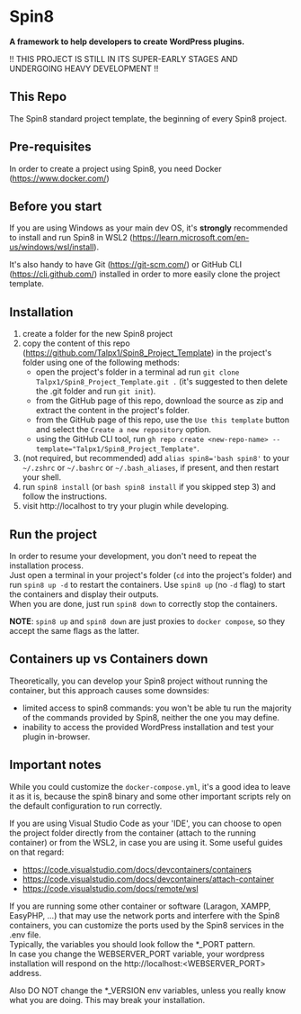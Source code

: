 # Spin8  

**A framework to help developers to create WordPress plugins.**  

!! THIS PROJECT IS STILL IN ITS SUPER-EARLY STAGES AND UNDERGOING HEAVY DEVELOPMENT !!

## This Repo  

The Spin8 standard project template, the beginning of every Spin8 project.  


## Pre-requisites  

In order to create a project using Spin8, you need Docker (https://www.docker.com/)  


## Before you start 

If you are using Windows as your main dev OS, it's **strongly** recommended to install and run Spin8 in WSL2 (https://learn.microsoft.com/en-us/windows/wsl/install).  

It's also handy to have Git (https://git-scm.com/) or GitHub CLI (https://cli.github.com/) installed in order to more easily clone the project template.  


## Installation  

1. create a folder for the new Spin8 project  
2. copy the content of this repo (https://github.com/Talpx1/Spin8_Project_Template) in the project's folder using one of the following methods:  
   - open the project's folder in a terminal ad run `git clone Talpx1/Spin8_Project_Template.git .` (it's suggested to then delete the .git folder and run `git init`).    
   - from the GitHub page of this repo, download the source as zip and extract the content in the project's folder.  
   - from the GitHub page of this repo, use the `Use this template` button and select the `Create a new repository` option.  
   - using the GitHub CLI tool, run `gh repo create <new-repo-name> --template="Talpx1/Spin8_Project_Template"`.  
3. (not required, but recommended) add `alias spin8='bash spin8'` to your `~/.zshrc` or `~/.bashrc` or `~/.bash_aliases`, if present, and then restart your shell.  
4. run `spin8 install` (or `bash spin8 install` if you skipped step 3) and follow the instructions.  
5. visit http://localhost to try your plugin while developing.    


## Run the project

In order to resume your development, you don't need to repeat the installation process.  
Just open a terminal in your project's folder (`cd` into the project's folder) and run `spin8 up -d` to restart the containers. Use `spin8 up` (no `-d` flag) to start the containers and display their outputs.  
When you are done, just run `spin8 down` to correctly stop the containers.  

**NOTE**: `spin8 up` and `spin8 down` are just proxies to `docker compose`, so they accept the same flags as the latter.  


## Containers up vs Containers down

Theoretically, you can develop your Spin8 project without running the container, but this approach causes some downsides:
- limited access to spin8 commands: you won't be able tu run the majority of the commands provided by Spin8, neither the one you may define.  
- inability to access the provided WordPress installation and test your plugin in-browser.  


## Important notes

While you could customize the `docker-compose.yml`, it's a good idea to leave it as it is, because the spin8 binary and some other important scripts rely on the default configuration to run correctly.   

If you are using Visual Studio Code as your 'IDE', you can choose to open the project folder directly from the container (attach to the running container) or from the WSL2, in case you are using it. Some useful guides on that regard:  
- https://code.visualstudio.com/docs/devcontainers/containers  
- https://code.visualstudio.com/docs/devcontainers/attach-container  
- https://code.visualstudio.com/docs/remote/wsl  

If you are running some other container or software (Laragon, XAMPP, EasyPHP, ...) that may use the network ports and interfere with the Spin8 containers, you can customize the ports used by the Spin8 services in the .env file.  
Typically, the variables you should look follow the *_PORT pattern.  
In case you change the WEBSERVER_PORT variable, your wordpress installation will respond on the http://localhost:<WEBSERVER_PORT> address.  

Also DO NOT change the *_VERSION env variables, unless you really know what you are doing. This may break your installation.  